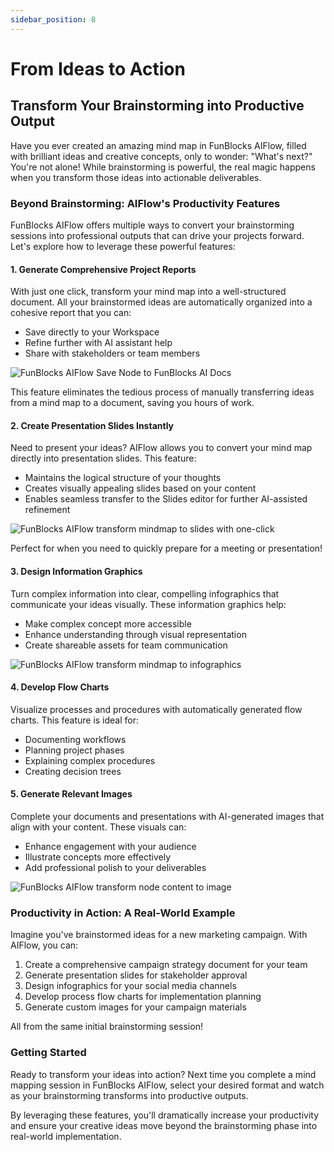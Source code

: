 ```yaml
---
sidebar_position: 8
---
```


# From Ideas to Action

## Transform Your Brainstorming into Productive Output

Have you ever created an amazing mind map in FunBlocks AIFlow, filled with brilliant ideas and creative concepts, only to wonder: "What's next?" You're not alone! While brainstorming is powerful, the real magic happens when you transform those ideas into actionable deliverables.

### Beyond Brainstorming: AIFlow's Productivity Features

FunBlocks AIFlow offers multiple ways to convert your brainstorming sessions into professional outputs that can drive your projects forward. Let's explore how to leverage these powerful features:

#### 1. Generate Comprehensive Project Reports

With just one click, transform your mind map into a well-structured document. All your brainstormed ideas are automatically organized into a cohesive report that you can:
- Save directly to your Workspace
- Refine further with AI assistant help
- Share with stakeholders or team members

![FunBlocks AIFlow Save Node to FunBlocks AI Docs](/img/portfolio/fullsize/aiflow_save_to_docs.png)

This feature eliminates the tedious process of manually transferring ideas from a mind map to a document, saving you hours of work.

#### 2. Create Presentation Slides Instantly

Need to present your ideas? AIFlow allows you to convert your mind map directly into presentation slides. This feature:
- Maintains the logical structure of your thoughts
- Creates visually appealing slides based on your content
- Enables seamless transfer to the Slides editor for further AI-assisted refinement

![FunBlocks AIFlow transform mindmap to slides with one-click](/img/portfolio/fullsize/aiflow_slides_generation.png)

Perfect for when you need to quickly prepare for a meeting or presentation!

#### 3. Design Information Graphics

Turn complex information into clear, compelling infographics that communicate your ideas visually. These information graphics help:
- Make complex concept more accessible
- Enhance understanding through visual representation
- Create shareable assets for team communication

![FunBlocks AIFlow transform mindmap to infographics](/img/portfolio/fullsize/aiflow_transform_to_infographics.png)

#### 4. Develop Flow Charts

Visualize processes and procedures with automatically generated flow charts. This feature is ideal for:
- Documenting workflows
- Planning project phases
- Explaining complex procedures
- Creating decision trees

#### 5. Generate Relevant Images

Complete your documents and presentations with AI-generated images that align with your content. These visuals can:
- Enhance engagement with your audience
- Illustrate concepts more effectively
- Add professional polish to your deliverables

![FunBlocks AIFlow transform node content to image](/img/portfolio/fullsize/aiflow_node_to_image.png)

### Productivity in Action: A Real-World Example

Imagine you've brainstormed ideas for a new marketing campaign. With AIFlow, you can:
1. Create a comprehensive campaign strategy document for your team
2. Generate presentation slides for stakeholder approval
3. Design infographics for your social media channels
4. Develop process flow charts for implementation planning
5. Generate custom images for your campaign materials

All from the same initial brainstorming session!

### Getting Started

Ready to transform your ideas into action? Next time you complete a mind mapping session in FunBlocks AIFlow, select your desired format and watch as your brainstorming transforms into productive outputs.

By leveraging these features, you'll dramatically increase your productivity and ensure your creative ideas move beyond the brainstorming phase into real-world implementation.